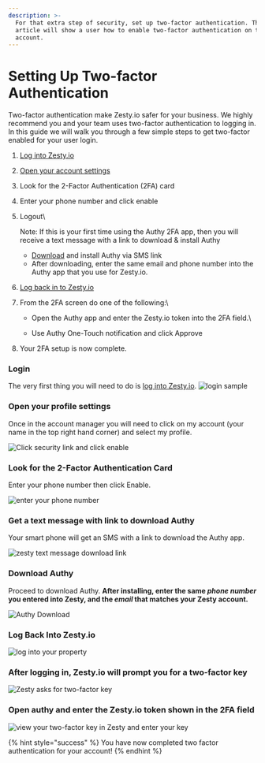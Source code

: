 ```yaml
---
description: >-
  For that extra step of security, set up two-factor authentication. This
  article will show a user how to enable two-factor authentication on their
  account.
---
```


# Setting Up Two-factor Authentication

Two-factor authentication make Zesty.io safer for your business. We highly recommend you and your team uses two-factor authentication to logging in. In this guide we will walk you through a few simple steps to get two-factor enabled for your user login.

1. [Log into Zesty.io](https://accounts.zesty.io/login)&#x20;
2. [Open your account settings](https://accounts.zesty.io/settings/account)&#x20;
3. Look for the 2-Factor Authentication (2FA) card
4. Enter your phone number and click enable
5.  Logout\


    Note: If this is your first time using the Authy 2FA app, then you will receive a text message with a link to download & install Authy&#x20;

    * [Download](https://authy.com/download/) and install Authy via SMS link
    * After downloading, enter the same email and phone number into the Authy app that you use for Zesty.io.&#x20;
6. [Log back in to Zesty.io](https://accounts.zesty.io/login)&#x20;
7. From the 2FA screen do one of the following:\

   * Open the Authy app and enter the Zesty.io token into the 2FA field.\

   * Use Authy One-Touch notification and click Approve
8. Your 2FA setup is now complete.

### Login

The very first thing you will need to do is [log into Zesty.io](https://accounts.zesty.io/). ![login sample](https://wyp1jm.media.zestyio.com/2fa-step1.png)

### Open your profile settings

Once in the account manager you will need to click on my account (your name in the top right hand corner) and select my profile.

![Click security link and click enable](https://wyp1jm.media.zestyio.com/2fa-step2.png)

### Look for the 2-Factor Authentication Card

Enter your phone number then click Enable.

![enter your phone number](https://wyp1jm.media.zestyio.com/2fa-step3.png)

### Get a text message with link to download Authy

Your smart phone will get an SMS with a link to download the Authy app.

![zesty text message download link](https://wyp1jm.media.zestyio.com/zesty-two-factor-message.png)

### Download Authy

Proceed to download Authy. **After installing, enter the same **_**phone number**_** you entered into Zesty, and the **_**email**_** that matches your Zesty account.**

![Authy Download](https://wyp1jm.media.zestyio.com/zesty-two-factor-download-authy.png)

### Log Back Into Zesty.io

![log into your property](https://wyp1jm.media.zestyio.com/2fa-step1.png)

### After logging in, Zesty.io will prompt you for a two-factor key

![Zesty asks for two-factor key](https://wyp1jm.media.zestyio.com/2fa-step4.png)

### Open authy and enter the Zesty.io token shown in the 2FA field

![view your two-factor key in Zesty and enter your key](https://wyp1jm.media.zestyio.com/zesty-two-factor-get-key.png)

{% hint style="success" %}
You have now completed two factor authentication for your account!
{% endhint %}
